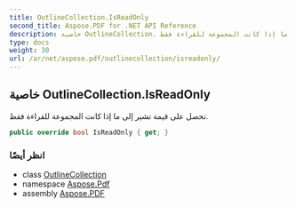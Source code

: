 ```yaml
---
title: OutlineCollection.IsReadOnly
second_title: Aspose.PDF for .NET API Reference
description: خاصية OutlineCollection. تحصل على قيمة تشير إلى ما إذا كانت المجموعة للقراءة فقط
type: docs
weight: 30
url: /ar/net/aspose.pdf/outlinecollection/isreadonly/
---
```

## خاصية OutlineCollection.IsReadOnly

تحصل على قيمة تشير إلى ما إذا كانت المجموعة للقراءة فقط.

```csharp
public override bool IsReadOnly { get; }
```

### انظر أيضًا

* class [OutlineCollection](../)
* namespace [Aspose.Pdf](../../../aspose.pdf/)
* assembly [Aspose.PDF](../../../)